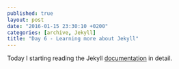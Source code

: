 ```yaml
---
published: true
layout: post
date: "2016-01-15 23:30:10 +0200"
categories: [archive, Jekyll]
title: "Day 6 - Learning more about Jekyll"
---
```


Today I starting  reading the Jekyll [documentation](http://jekyllrb.com/docs/home/) in detail.
